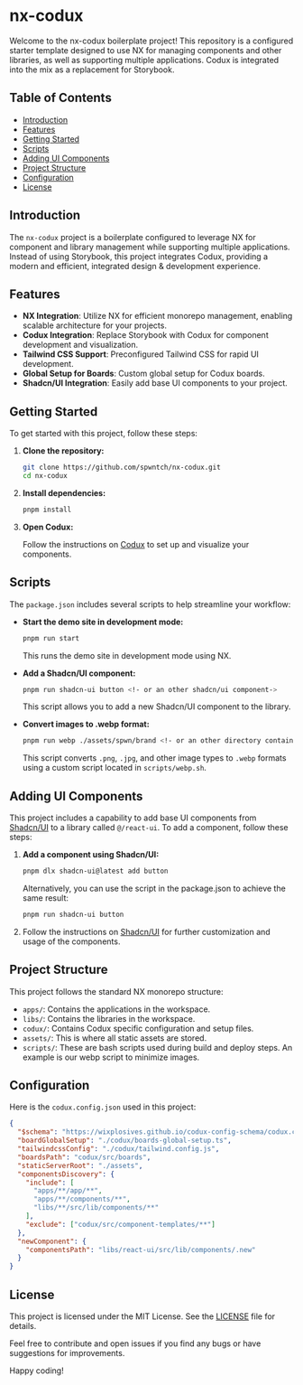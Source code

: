 # nx-codux

Welcome to the nx-codux boilerplate project! This repository is a configured starter template designed to use NX for managing components and other libraries, as well as supporting multiple applications. Codux is integrated into the mix as a replacement for Storybook.

## Table of Contents

- [Introduction](#introduction)
- [Features](#features)
- [Getting Started](#getting-started)
- [Scripts](#scripts)
- [Adding UI Components](#adding-ui-components)
- [Project Structure](#project-structure)
- [Configuration](#configuration)
- [License](#license)

## Introduction

The `nx-codux` project is a boilerplate configured to leverage NX for component and library management while supporting multiple applications. Instead of using Storybook, this project integrates Codux, providing a modern and efficient, integrated design & development experience.

## Features

- **NX Integration**: Utilize NX for efficient monorepo management, enabling scalable architecture for your projects.
- **Codux Integration**: Replace Storybook with Codux for component development and visualization.
- **Tailwind CSS Support**: Preconfigured Tailwind CSS for rapid UI development.
- **Global Setup for Boards**: Custom global setup for Codux boards.
- **Shadcn/UI Integration**: Easily add base UI components to your project.

## Getting Started

To get started with this project, follow these steps:

1. **Clone the repository:**

   ```bash
   git clone https://github.com/spwntch/nx-codux.git
   cd nx-codux
   ```

2. **Install dependencies:**

   ```bash
   pnpm install
   ```

3. **Open Codux:**

   Follow the instructions on [Codux](https://codux.com) to set up and visualize your components.

## Scripts

The `package.json` includes several scripts to help streamline your workflow:

- **Start the demo site in development mode:**

  ```bash
  pnpm run start
  ```

  This runs the demo site in development mode using NX.

- **Add a Shadcn/UI component:**

  ```bash
  pnpm run shadcn-ui button <!- or an other shadcn/ui component->
  ```

  This script allows you to add a new Shadcn/UI component to the library.

- **Convert images to .webp format:**

  ```bash
  pnpm run webp ./assets/spwn/brand <!- or an other directory containing uncompressed images.->
  ```

  This script converts `.png`, `.jpg`, and other image types to `.webp` formats using a custom script located in `scripts/webp.sh`.

## Adding UI Components

This project includes a capability to add base UI components from [Shadcn/UI](https://ui.shadcn.com/) to a library called `@/react-ui`. To add a component, follow these steps:

1. **Add a component using Shadcn/UI:**

   ```bash
   pnpm dlx shadcn-ui@latest add button
   ```

   Alternatively, you can use the script in the package.json to achieve the same result:

   ```bash
   pnpm run shadcn-ui button
   ```

2. Follow the instructions on [Shadcn/UI](https://ui.shadcn.com/) for further customization and usage of the components.

## Project Structure

This project follows the standard NX monorepo structure:

- `apps/`: Contains the applications in the workspace.
- `libs/`: Contains the libraries in the workspace.
- `codux/`: Contains Codux specific configuration and setup files.
- `assets/`: This is where all static assets are stored.
- `scripts/`: These are bash scripts used during build and deploy steps. An example is our webp script to minimize images.

## Configuration

Here is the `codux.config.json` used in this project:

```json
{
  "$schema": "https://wixplosives.github.io/codux-config-schema/codux.config.schema.json",
  "boardGlobalSetup": "./codux/boards-global-setup.ts",
  "tailwindcssConfig": "./codux/tailwind.config.js",
  "boardsPath": "codux/src/boards",
  "staticServerRoot": "./assets",
  "componentsDiscovery": {
    "include": [
      "apps/**/app/**",
      "apps/**/components/**",
      "libs/**/src/lib/components/**"
    ],
    "exclude": ["codux/src/component-templates/**"]
  },
  "newComponent": {
    "componentsPath": "libs/react-ui/src/lib/components/.new"
  }
}
```

## License

This project is licensed under the MIT License. See the [LICENSE](LICENSE) file for details.

Feel free to contribute and open issues if you find any bugs or have suggestions for improvements.

Happy coding!

